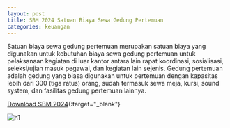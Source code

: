 ```yaml
---
layout: post
title: SBM 2024 Satuan Biaya Sewa Gedung Pertemuan
categories: keuangan
---
```


Satuan biaya sewa gedung pertemuan merupakan satuan biaya yang digunakan untuk kebutuhan biaya sewa gedung pertemuan untuk pelaksanaan kegiatan di luar kantor antara lain rapat koordinasi, sosialisasi, seleksi/ujian masuk pegawai, dan kegiatan lain sejenis. Gedung pertemuan adalah gedung yang biasa digunakan untuk pertemuan dengan kapasitas lebih dari 300 (tiga ratus) orang, sudah termasuk sewa meja, kursi, sound system, dan fasilitas gedung pertemuan lainnya.

[Download SBM 2024](https://jdih.kemenkeu.go.id/download/8be2507a-7c39-480f-b271-88e74e59e272/2023pmkeuangan049.pdf){:target="_blank"}

![h1](https://blogger.googleusercontent.com/img/b/R29vZ2xl/AVvXsEj8V8JdBwVEZEaBW2Azn25v9wj0OpRmGQr7aobi4b3HDi7kTpfwcOh0bWt-svfm8KyZ1oBsBp6dkvjNsCSRCXWCBH-isOD1zcGbq_GRsP9TZIJw64DqE1b0ekX-5ji22Zjc6bH8U5YN7Ht6j9sEhjSfnfNaAFxIJzOUtWAWvBUoiu0ClA/s1600/SBM_2024_2_Page_25.jpg)